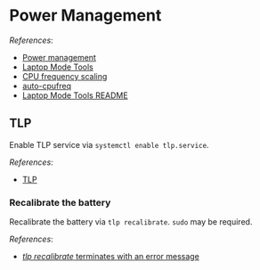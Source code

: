 # Power Management

*References*:

- [Power management](https://wiki.archlinux.org/title/Power_management)
- [Laptop Mode Tools](https://wiki.archlinux.org/title/Laptop_Mode_Tools)
- [CPU frequency scaling](https://wiki.archlinux.org/title/CPU_frequency_scaling)
- [auto-cpufreq](https://github.com/AdnanHodzic/auto-cpufreq)
- [Laptop Mode Tools README](https://github.com/rickysarraf/laptop-mode-tools)

## TLP

Enable TLP service via `systemctl enable tlp.service`.

*References*:

- [TLP](https://wiki.archlinux.org/title/TLP)

### Recalibrate the battery

Recalibrate the battery via `tlp recalibrate`. `sudo` may be required.

*References*:

- [*tlp recalibrate* terminates with an error message](https://linrunner.de/tlp/faq/battery.html#tlp-recalibrate-terminates-with-an-error-message)
